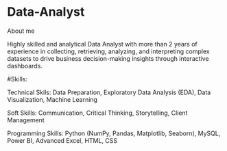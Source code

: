 # Data-Analyst
About me

Highly skilled and analytical Data Analyst with more than 2 years of experience in collecting, retrieving, analyzing, and interpreting complex datasets to drive business decision-making insights through interactive dashboards.

#Skills:

Technical Skils: Data Preparation, Exploratory Data Analysis (EDA), Data Visualization, Machine Learning

Soft Skills: Communication, Critical Thinking, Storytelling, Client Management

Programming Skills: Python (NumPy, Pandas, Matplotlib, Seaborn), MySQL, Power BI, Advanced Excel, HTML, CSS
